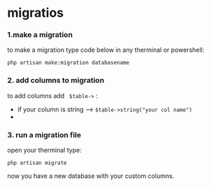 # migratios

### 1.make a migration

to make a migration type code below in any therminal or powershell:
```
php artisan make:migration databasename
```

### 2. add columns to migration

to add columns add ` $table->` :
- if your column is string --> `$table->string("your col name")`
-

### 3. run a migration file

open your therminal type:
```
php artisan migrate
```
now you have a new database with your custom columns.
